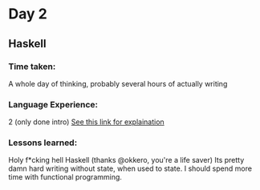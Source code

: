# Day 2
## Haskell

### Time taken: 

A whole day of thinking, probably several hours of actually writing

### Language Experience:

2 (only done intro) [See this link for explaination](https://github.com/DarkSeraphim/Advent-of-Code-2017#language-experience-scale)

### Lessons learned:

Holy f*cking hell Haskell (thanks @okkero, you're a life saver)
Its pretty damn hard writing without state, when used to state. I should spend more time with functional programming.
